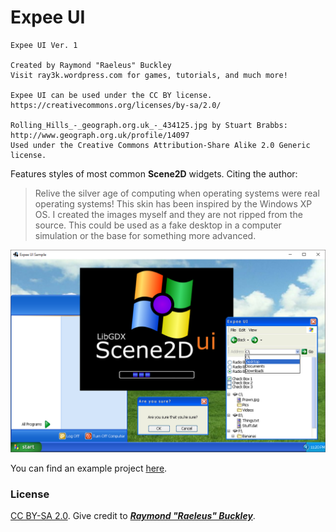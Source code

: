 # Expee UI

```
Expee UI Ver. 1

Created by Raymond "Raeleus" Buckley
Visit ray3k.wordpress.com for games, tutorials, and much more!

Expee UI can be used under the CC BY license.
https://creativecommons.org/licenses/by-sa/2.0/

Rolling_Hills_-_geograph.org.uk_-_434125.jpg by Stuart Brabbs:
http://www.geograph.org.uk/profile/14097
Used under the Creative Commons Attribution-Share Alike 2.0 Generic license.
```

Features styles of most common **Scene2D** widgets. Citing the author:

> Relive the silver age of computing when operating systems were real operating systems! This skin has been inspired by the Windows XP OS. I created the images myself and they are not ripped from the source. This could be used as a fake desktop in a computer simulation or the base for something more advanced.

![Expee](preview.png)

You can find an example project [here](https://ray3k.wordpress.com/artwork/expee-ui-skin-for-scene2d-ui/).

### License
[CC BY-SA 2.0](http://creativecommons.org/licenses/by/4.0/). Give credit to [***Raymond "Raeleus" Buckley***](http://www.badlogicgames.com/forum/viewtopic.php?f=22&t=22887).
